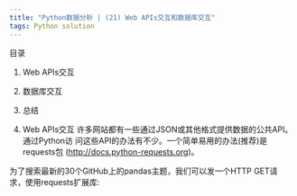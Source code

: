 ```yaml
---
title: "Python数据分析 | (21) Web APIs交互和数据库交互"
tags: Python solution 
---
```


<script>
window.location.href='https://blog.csdn.net/sdu_hao/article/details/101751560';
</script>

目录

1. Web APIs交互

2. 数据库交互

3. 总结


1. Web APIs交互
许多网站都有一些通过JSON或其他格式提供数据的公共API。通过Python访 问这些API的办法有不少。一个简单易用的办法(推荐)是requests包 (http://docs.python-requests.org)。

为了搜索最新的30个GitHub上的pandas主题，我们可以发一个HTTP GET请 求，使用requests扩展库: